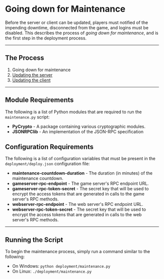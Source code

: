 Going down for Maintenance
==========================
Before the server or client can be updated, players must notified of the
impending downtime, disconnected from the game, and logins must be disabled.
This describes the process of *going down for maintenance*, and is the first
step in the deployment process.

- - -

## The Process ##
1. Going down for maintenance
2. [Updating the server](01-server.md)
3. [Updating the client](02-client.md)

- - -

## Module Requirements ##
The following is a list of Python modules that are required to run the
```maintenance.py``` script:
* **PyCrypto** - A package containing various cryptographic modules.
* **JSONRPClib** - An implementation of the JSON-RPC specification

## Configuration Requirements ##
The following is a list of configuration variables that must be present in the
```deployment/deploy.json``` configuration file:
* **maintenance-countdown-duration** - The duration (in minutes) of the
                                       maintenance countdown.
* **gameserver-rpc-endpoint** - The game server's RPC endpoint URL.
* **gameserver-rpc-token-secret** - The secret key that will be used to encrypt
                                    the access tokens that are generated in
                                    calls to the game server's RPC methods.
* **webserver-rpc-endpoint** - The web server's RPC endpoint URL.
* **webserver-rpc-token-secret** - The secret key that will be used to encrypt
                                   the access tokens that are generated in
                                   calls to the web server's RPC methods.

- - -

## Running the Script ##
To begin the maintenance process, simply run a command similar to the
following:
* On Windows: ```python deployment/maintenance.py```
* On Linux: ```./deployment/maintenance.py```
